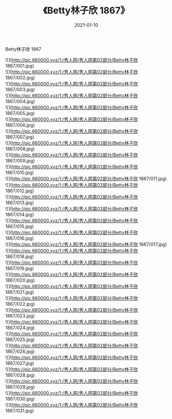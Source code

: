 ﻿---
layout: post
title:  《Betty林子欣 1867》
date:   2021-01-10
img: http://pic.660000.xyz/1:/秀人网/秀人网第02部分/Betty林子欣 1867/000.jpg
categories: [美女, 清纯, 唯美]
---

Betty林子欣 1867

  ![](http://pic.660000.xyz/1:/秀人网/秀人网第02部分/Betty林子欣 1867/001.jpg) <br> ![](http://pic.660000.xyz/1:/秀人网/秀人网第02部分/Betty林子欣 1867/002.jpg) <br> ![](http://pic.660000.xyz/1:/秀人网/秀人网第02部分/Betty林子欣 1867/003.jpg) <br> ![](http://pic.660000.xyz/1:/秀人网/秀人网第02部分/Betty林子欣 1867/004.jpg) <br> ![](http://pic.660000.xyz/1:/秀人网/秀人网第02部分/Betty林子欣 1867/005.jpg) <br> ![](http://pic.660000.xyz/1:/秀人网/秀人网第02部分/Betty林子欣 1867/006.jpg) <br> ![](http://pic.660000.xyz/1:/秀人网/秀人网第02部分/Betty林子欣 1867/007.jpg) <br> ![](http://pic.660000.xyz/1:/秀人网/秀人网第02部分/Betty林子欣 1867/008.jpg) <br> ![](http://pic.660000.xyz/1:/秀人网/秀人网第02部分/Betty林子欣 1867/009.jpg) <br> ![](http://pic.660000.xyz/1:/秀人网/秀人网第02部分/Betty林子欣 1867/010.jpg) <br> ![](http://pic.660000.xyz/1:/秀人网/秀人网第02部分/Betty林子欣 1867/011.jpg) <br> ![](http://pic.660000.xyz/1:/秀人网/秀人网第02部分/Betty林子欣 1867/012.jpg) <br> ![](http://pic.660000.xyz/1:/秀人网/秀人网第02部分/Betty林子欣 1867/013.jpg) <br> ![](http://pic.660000.xyz/1:/秀人网/秀人网第02部分/Betty林子欣 1867/014.jpg) <br> ![](http://pic.660000.xyz/1:/秀人网/秀人网第02部分/Betty林子欣 1867/015.jpg) <br> ![](http://pic.660000.xyz/1:/秀人网/秀人网第02部分/Betty林子欣 1867/016.jpg) <br> ![](http://pic.660000.xyz/1:/秀人网/秀人网第02部分/Betty林子欣 1867/017.jpg) <br> ![](http://pic.660000.xyz/1:/秀人网/秀人网第02部分/Betty林子欣 1867/018.jpg) <br> ![](http://pic.660000.xyz/1:/秀人网/秀人网第02部分/Betty林子欣 1867/019.jpg) <br> ![](http://pic.660000.xyz/1:/秀人网/秀人网第02部分/Betty林子欣 1867/020.jpg) <br> ![](http://pic.660000.xyz/1:/秀人网/秀人网第02部分/Betty林子欣 1867/021.jpg) <br> ![](http://pic.660000.xyz/1:/秀人网/秀人网第02部分/Betty林子欣 1867/022.jpg) <br> ![](http://pic.660000.xyz/1:/秀人网/秀人网第02部分/Betty林子欣 1867/023.jpg) <br> ![](http://pic.660000.xyz/1:/秀人网/秀人网第02部分/Betty林子欣 1867/024.jpg) <br> ![](http://pic.660000.xyz/1:/秀人网/秀人网第02部分/Betty林子欣 1867/025.jpg) <br> ![](http://pic.660000.xyz/1:/秀人网/秀人网第02部分/Betty林子欣 1867/026.jpg) <br> ![](http://pic.660000.xyz/1:/秀人网/秀人网第02部分/Betty林子欣 1867/027.jpg) <br> ![](http://pic.660000.xyz/1:/秀人网/秀人网第02部分/Betty林子欣 1867/028.jpg) <br> ![](http://pic.660000.xyz/1:/秀人网/秀人网第02部分/Betty林子欣 1867/029.jpg) <br> ![](http://pic.660000.xyz/1:/秀人网/秀人网第02部分/Betty林子欣 1867/030.jpg) <br> ![](http://pic.660000.xyz/1:/秀人网/秀人网第02部分/Betty林子欣 1867/031.jpg) <br>